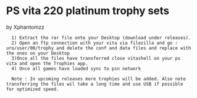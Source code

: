 # PS vita 220 platinum trophy sets
by
Xphantomzz

      1) Extract the rar file onto your Desktop (download under releases).
      2) Open an ftp connection with your vita via filezilla and go : uro/user/00/trophy and delete the conf and data files and replace with the ones on your Desktop
      3)Once all the files have transferred close vitashell on your ps vita and open the Trophies app.
      4) Once all games have loaded sync to psn network 
      
      Note : In upcoming releases more trophies will be added. Also note transferring the files wil take a long time and use USB if possible for optimized speed.
      
      
      
      


